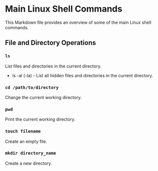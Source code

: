 # Main Linux Shell Commands

This Markdown file provides an overview of some of the main Linux shell commands.

## File and Directory Operations

### `ls`
List files and directories in the current directory.

- ls -al (-la) - List all hidden files and directories in the current directory.

### `cd /path/to/directory`
Change the current working directory.

### `pwd`
Print the current working directory.

### `touch filename`
Create an empty file.

### `mkdir directory_name`
Create a new directory.
